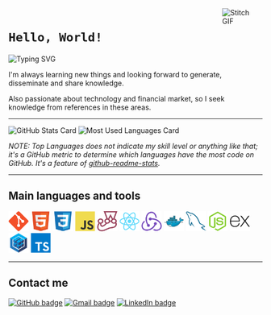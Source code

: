 <a href="https://en.wikipedia.org/wiki/Stitch_(Lilo_%26_Stitch)">
  <img
    align="right"
    alt="Stitch GIF"
    src="https://media.giphy.com/media/zQZsoCpu3Ipq0/giphy.gif"
    width="80"
  />
</a>

# `Hello, World!`

![Typing SVG](https://readme-typing-svg.herokuapp.com?color=18B2FF&vCenter=true&multiline=true&height=80&lines=My+name+is+Gustavo+Dolzan;but+you+can+call+me+Biza)

I'm always learning new things and looking forward to generate, disseminate and share knowledge.

Also passionate about technology and financial market, so I seek knowledge from references in these areas.

---

<img
  alt="GitHub Stats Card"
  height="200"
  src="https://github-readme-stats.vercel.app/api?username=gugadolzan&hide=stars,issues&count_private=true&show_icons=true&hide_rank=true&include_all_commits=true&custom_title=GitHub%20Stats&bg_color=30,000304,005e8d,18b2ff&title_color=fff&text_color=fff&icon_color=fff"
/>
<img
  alt="Most Used Languages Card"
  height="200"
  src="https://github-readme-stats.vercel.app/api/top-langs/?username=gugadolzan&langs_count=6&layout=compact&bg_color=30,18b2ff,005e8d,000304&title_color=fff&text_color=fff"
/>

*NOTE: Top Languages does not indicate my skill level or anything like that; it's a GitHub metric to determine which languages have the most code on GitHub. It's a feature of [github-readme-stats](https://github.com/anuraghazra/github-readme-stats).*

---

## Main languages and tools

<img
  alt="Git icon"
  src="https://raw.githubusercontent.com/devicons/devicon/master/icons/git/git-original.svg"
  width="40"
/>
<img
  alt="HTML5 icon"
  src="https://raw.githubusercontent.com/devicons/devicon/master/icons/html5/html5-original.svg"
  width="40"
/>
<img
  alt="CSS3 icon"
  src="https://raw.githubusercontent.com/devicons/devicon/master/icons/css3/css3-original.svg"
  width="40"
/>
<img
  alt="JavaScript icon"
  src="https://raw.githubusercontent.com/devicons/devicon/master/icons/javascript/javascript-original.svg"
  width="40"
/>
<img
  alt="Jest icon"
  src="https://raw.githubusercontent.com/devicons/devicon/master/icons/jest/jest-plain.svg"
  width="40"
/>
<img
  alt="React icon"
  src="https://raw.githubusercontent.com/devicons/devicon/master/icons/react/react-original.svg"
  width="40"
/>
<img
  alt="Redux icon"
  src="https://raw.githubusercontent.com/devicons/devicon/master/icons/redux/redux-original.svg"
  width="40"
/>
<img
  alt="Docker icon"
  src="https://raw.githubusercontent.com/devicons/devicon/master/icons/docker/docker-original.svg"
  width="40"
/>
<img
  alt="MySQL icon"
  src="https://raw.githubusercontent.com/devicons/devicon/master/icons/mysql/mysql-original.svg"
  width="40"
/>
<img
  alt="Node.js icon"
  src="https://raw.githubusercontent.com/devicons/devicon/master/icons/nodejs/nodejs-original.svg"
  width="40"
/>
<img
  alt="Express.js icon"
  src="https://raw.githubusercontent.com/devicons/devicon/master/icons/express/express-original.svg"
  width="40"
/>
<img
  alt="Sequelize ORM icon"
  src="https://raw.githubusercontent.com/devicons/devicon/master/icons/sequelize/sequelize-original.svg"
  width="40"
/>
<img
  alt="TypeScript icon"
  src="https://raw.githubusercontent.com/devicons/devicon/master/icons/typescript/typescript-original.svg"
  width="40"
/>

---

## Contact me

[![GitHub badge](https://img.shields.io/badge/GitHub-005e8d?style=for-the-badge&logo=github&logoColor=white)](https://github.com/gugadolzan)
[![Gmail badge](https://img.shields.io/badge/Gmail-005e8d?style=for-the-badge&logo=gmail&logoColor=white)](mailto:gudolzan@gmail.com)
[![LinkedIn badge](https://img.shields.io/badge/LinkedIn-005e8d?style=for-the-badge&logo=linkedin&logoColor=white)](https://www.linkedin.com/in/gustavo-dolzan)
